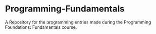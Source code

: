 # Programming-Fundamentals

A Repository for the programming entries made during the Programming Foundations: Fundamentals course.
